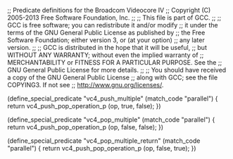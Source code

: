 ;; Predicate definitions for the Broadcom Videocore IV
;; Copyright (C) 2005-2013 Free Software Foundation, Inc.
;;
;; This file is part of GCC.
;;
;; GCC is free software; you can redistribute it and/or modify
;; it under the terms of the GNU General Public License as published by
;; the Free Software Foundation; either version 3, or (at your option)
;; any later version.
;;
;; GCC is distributed in the hope that it will be useful,
;; but WITHOUT ANY WARRANTY; without even the implied warranty of
;; MERCHANTABILITY or FITNESS FOR A PARTICULAR PURPOSE.  See the
;; GNU General Public License for more details.
;;
;; You should have received a copy of the GNU General Public License
;; along with GCC; see the file COPYING3.  If not see
;; <http://www.gnu.org/licenses/>.

(define_special_predicate "vc4_push_multiple"
  (match_code "parallel")
{
  return vc4_push_pop_operation_p (op, true, false);
})

(define_special_predicate "vc4_pop_multiple"
  (match_code "parallel")
{
  return vc4_push_pop_operation_p (op, false, false);
})

(define_special_predicate "vc4_pop_multiple_return"
  (match_code "parallel")
{
  return vc4_push_pop_operation_p (op, false, true);
})
